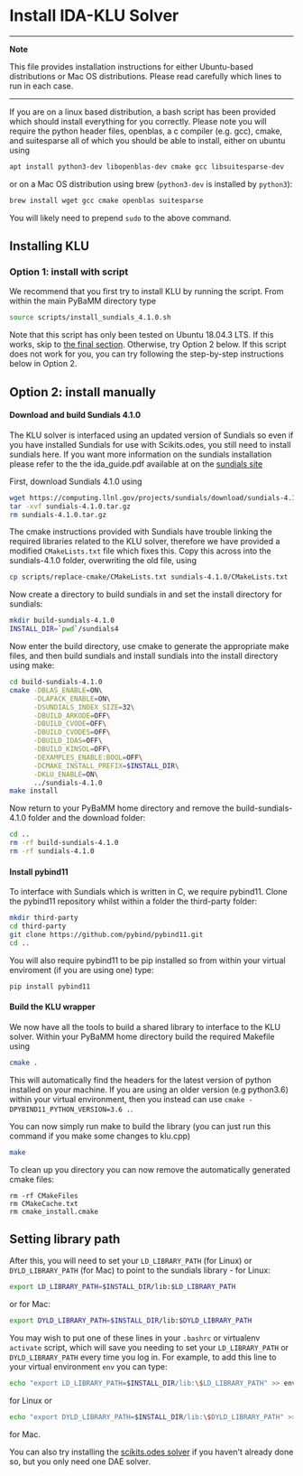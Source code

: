 # Install IDA-KLU Solver

---
**Note**

This file provides installation instructions for either Ubuntu-based distributions or Mac OS distributions. Please read carefully which lines to run in each case.

---

If you are on a linux based distribution, a bash script has been provided which should
install everything for you correctly. Please note you will require the python header files, openblas,
a c compiler (e.g. gcc), cmake, and suitesparse all of which you should be able to install, either on ubuntu using

```bash
apt install python3-dev libopenblas-dev cmake gcc libsuitesparse-dev
```

or on a Mac OS distribution using brew (`python3-dev` is installed by `python3`):

```bash
brew install wget gcc cmake openblas suitesparse
```

You will likely need to prepend `sudo` to the above command.

## Installing KLU

### Option 1: install with script

We recommend that you first try to install KLU by running the script. From within the main PyBaMM directory type

```bash
source scripts/install_sundials_4.1.0.sh
```

Note that this script has only been tested on Ubuntu 18.04.3 LTS. If this works, skip to [the final section](#setting-library-path). Otherwise, try Option 2 below. If this script does not work for you, you can try following the step-by-step instructions below in Option 2.

## Option 2: install manually

#### Download and build Sundials 4.1.0

The KLU solver is interfaced using an updated version of Sundials so even if you have installed Sundials for use with Scikits.odes, you still need to install sundials here. If you want more information on the sundials installation please refer to the the ida_guide.pdf available at on the [sundials site](https://computing.llnl.gov/projects/sundials/sundials-software)

First, download Sundials 4.1.0 using

```bash
wget https://computing.llnl.gov/projects/sundials/download/sundials-4.1.0.tar.gz -O sundials-4.1.0.tar.gz
tar -xvf sundials-4.1.0.tar.gz
rm sundials-4.1.0.tar.gz
```

The cmake instructions provided with Sundials have trouble linking the required libraries related to the KLU solver, therefore we have provided a modified `CMakeLists.txt` file which fixes this. Copy this across into the sundials-4.1.0 folder, overwriting the old file, using

```bash
cp scripts/replace-cmake/CMakeLists.txt sundials-4.1.0/CMakeLists.txt
```

Now create a directory to build sundials in and set the install directory for sundials:

```bash
mkdir build-sundials-4.1.0
INSTALL_DIR=`pwd`/sundials4
```

Now enter the build directory, use cmake to generate the appropriate make files, and then build sundials and install sundials into the install directory using make:

```bash
cd build-sundials-4.1.0
cmake -DBLAS_ENABLE=ON\
      -DLAPACK_ENABLE=ON\
      -DSUNDIALS_INDEX_SIZE=32\
      -DBUILD_ARKODE=OFF\
      -DBUILD_CVODE=OFF\
      -DBUILD_CVODES=OFF\
      -DBUILD_IDAS=OFF\
      -DBUILD_KINSOL=OFF\
      -DEXAMPLES_ENABLE:BOOL=OFF\
      -DCMAKE_INSTALL_PREFIX=$INSTALL_DIR\
      -DKLU_ENABLE=ON\
      ../sundials-4.1.0
make install
```

Now return to your PyBaMM home directory and remove the build-sundials-4.1.0 folder and the download folder:

```bash
cd ..
rm -rf build-sundials-4.1.0
rm -rf sundials-4.1.0
```

#### Install pybind11
To interface with Sundials which is written in C, we require pybind11. Clone the pybind11 repository whilst within a folder the third-party folder:

```bash
mkdir third-party
cd third-party
git clone https://github.com/pybind/pybind11.git
cd ..
```

You will also require pybind11 to be pip installed so from within your virtual enviroment (if you are using one) type:

```bash
pip install pybind11
```

#### Build the KLU wrapper
We now have all the tools to build a shared library to interface to the KLU solver. Within your PyBaMM home directory build the required Makefile using

```bash
cmake .
```

This will automatically find the headers for the latest version of python installed on your machine. If you are using an older version (e.g python3.6) within your virtual environment, then you instead can use `cmake -DPYBIND11_PYTHON_VERSION=3.6 .`.

You can now simply run make to build the library (you can just run this command if you make some changes to klu.cpp)

```bash
make
```

To clean up you directory you can now remove the automatically generated cmake files:
```
rm -rf CMakeFiles
rm CMakeCache.txt
rm cmake_install.cmake
```

## Setting library path

After this, you will need to set your `LD_LIBRARY_PATH` (for Linux) or `DYLD_LIBRARY_PATH` (for Mac) to point to the sundials
library - for Linux:

```bash
export LD_LIBRARY_PATH=$INSTALL_DIR/lib:$LD_LIBRARY_PATH
```

or for Mac:

```bash
export DYLD_LIBRARY_PATH=$INSTALL_DIR/lib:$DYLD_LIBRARY_PATH
```

You may wish to put one of these lines in your `.bashrc` or virtualenv `activate` script,
which will save you needing to set your `LD_LIBRARY_PATH` or `DYLD_LIBRARY_PATH` every time you log in. For
example, to add this line to your virtual environment `env` you can type:

```bash
echo "export LD_LIBRARY_PATH=$INSTALL_DIR/lib:\$LD_LIBRARY_PATH" >> env/bin/activate
```

for Linux or 

```bash
echo "export DYLD_LIBRARY_PATH=$INSTALL_DIR/lib:\$DYLD_LIBRARY_PATH" >> env/bin/activate
```

for Mac.

You can also try installing the [scikits.odes solver](INSTALL_SCIKITS.md) if you haven't already done so, but you only need one DAE solver.
